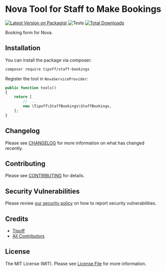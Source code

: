 # Nova Tool for Staff to Make Bookings

[![Latest Version on Packagist](https://img.shields.io/packagist/v/tipoff/staff-bookings.svg?style=flat-square)](https://packagist.org/packages/tipoff/staff-bookings)
![Tests](https://github.com/tipoff/staff-bookings/workflows/Tests/badge.svg)
[![Total Downloads](https://img.shields.io/packagist/dt/tipoff/staff-bookings.svg?style=flat-square)](https://packagist.org/packages/tipoff/staff-bookings)

Booking form for Nova.

## Installation

You can install the package via composer:

```bash
composer require tipoff/staff-bookings
```

Register the tool in `NovaServiceProvider`:

```php
public function tools()
{
    return [
        // ...
        new \Tipoff\StaffBookings\StaffBookings,
    ];
}
```

## Changelog

Please see [CHANGELOG](CHANGELOG.md) for more information on what has changed recently.

## Contributing

Please see [CONTRIBUTING](.github/CONTRIBUTING.md) for details.

## Security Vulnerabilities

Please review [our security policy](../../security/policy) on how to report security vulnerabilities.

## Credits

- [Tipoff](https://github.com/tipoff)
- [All Contributors](../../contributors)

## License

The MIT License (MIT). Please see [License File](LICENSE.md) for more information.
